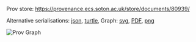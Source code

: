 
Prov store: https://provenance.ecs.soton.ac.uk/store/documents/80939/

Alternative serialisations: [json](https://provenance.ecs.soton.ac.uk/store/documents/80939.json), [turtle](https://provenance.ecs.soton.ac.uk/store/documents/80939.ttl),
Graph: [svg](https://provenance.ecs.soton.ac.uk/store/documents/80939.svg), [PDF](https://provenance.ecs.soton.ac.uk/store/documents/80939.pdf), [png](https://provenance.ecs.soton.ac.uk/store/documents/80939.png)

![Prov Graph](https://provenance.ecs.soton.ac.uk/store/documents/80939.png)

        